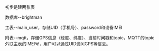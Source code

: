 初步是建两张表

数据库--brightman

主表--main_user，存储UID（手机号）、password和设备IMEI

附表--mqtt，存储GPS信息（经度、纬度）、当前时间戳和topic，MQTT的topic外联主表的IMEI号，用户可以通过UID访问GPS等信息。